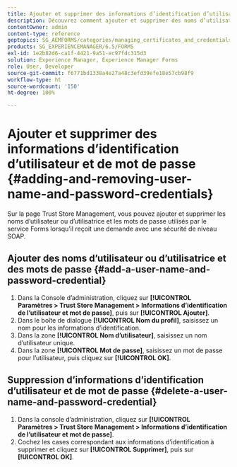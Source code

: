 ```yaml
---
title: Ajouter et supprimer des informations d’identification d’utilisateur et de mot de passe
description: Découvrez comment ajouter et supprimer des noms d’utilisateur ou d’utilisatrice et des mots de passe.
contentOwner: admin
content-type: reference
geptopics: SG_AEMFORMS/categories/managing_certificates_and_credentials
products: SG_EXPERIENCEMANAGER/6.5/FORMS
exl-id: 1e2b82d6-ca1f-4421-9a51-ec97fdc315d3
solution: Experience Manager, Experience Manager Forms
role: User, Developer
source-git-commit: f6771bd1338a4e27a48c3efd39efe18e57cb98f9
workflow-type: ht
source-wordcount: '150'
ht-degree: 100%

---
```


# Ajouter et supprimer des informations d’identification d’utilisateur et de mot de passe {#adding-and-removing-user-name-and-password-credentials}

Sur la page Trust Store Management, vous pouvez ajouter et supprimer les noms d’utilisateur ou d’utilisatrice et les mots de passe utilisés par le service Forms lorsqu’il reçoit une demande avec une sécurité de niveau SOAP.

## Ajouter des noms d’utilisateur ou d’utilisatrice et des mots de passe {#add-a-user-name-and-password-credential}

1. Dans la Console d’administration, cliquez sur **[!UICONTROL Paramètres > Trust Store Management > Informations d’identification de l’utilisateur et mot de passe]**, puis sur **[!UICONTROL Ajouter]**.
1. Dans le boîte de dialogue **[!UICONTROL Nom du profil]**, saisissez un nom pour les informations d’identification.
1. Dans la zone **[!UICONTROL Nom d’utilisateur]**, saisissez un nom d’utilisateur unique.
1. Dans la zone **[!UICONTROL Mot de passe]**, saisissez un mot de passe pour l’utilisateur, puis cliquez sur **[!UICONTROL OK]**.

## Suppression d’informations d’identification d’utilisateur et de mot de passe {#delete-a-user-name-and-password-credential}

1. Dans la console d’administration, cliquez sur **[!UICONTROL Paramètres > Trust Store Management > Informations d’identification de l’utilisateur et mot de passe]**.
1. Cochez les cases correspondant aux informations d’identification à supprimer et cliquez sur **[!UICONTROL Supprimer]**, puis sur **[!UICONTROL OK]**.
